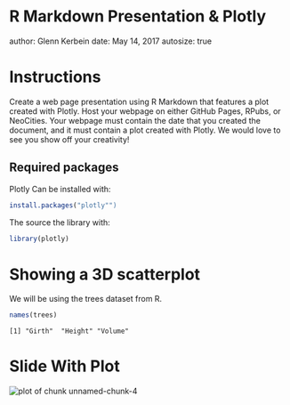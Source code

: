 R Markdown Presentation & Plotly
========================================================
author: Glenn Kerbein
date: May 14, 2017
autosize: true

Instructions
========================================================

Create a web page presentation using R Markdown that features a plot created with Plotly. Host your webpage on either GitHub Pages, RPubs, or NeoCities. Your webpage must contain the date that you created the document, and it must contain a plot created with Plotly. We would love to see you show off your creativity!

## Required packages
Plotly
Can be installed with:

```r
install.packages("plotly"")
```
The source the library with:

```r
library(plotly)
```

Showing a 3D scatterplot
========================================================

We will be using the trees dataset from R.

```r
names(trees)
```

```
[1] "Girth"  "Height" "Volume"
```


Slide With Plot
========================================================

![plot of chunk unnamed-chunk-4](PlotlyPresentation-figure/unnamed-chunk-4-1.png)
